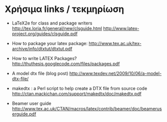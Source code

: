 Χρήσιμα links / τεκμηρίωση
==========================

  * LaTeX2e for class and package writers
    http://tex.loria.fr/general/new/clsguide.html
    http://www.latex-project.org/guides/clsguide.pdf

  * How to package your latex package:
    http://www.tex.ac.uk/tex-archive/info/dtxtut/dtxtut.pdf

  * How to write LATEX Packages?
    http://thuthesis.googlecode.com/files/packages.pdf

  * A model dtx file (blog post)
    http://www.texdev.net/2009/10/06/a-model-dtx-file/

  * makedtx : a Perl script to help create a DTX file from source code
    http://ctan.mackichan.com/support/makedtx/doc/makedtx.pdf

  * Beamer user guide
    http://www.tex.ac.uk/CTAN/macros/latex/contrib/beamer/doc/beameruserguide.pdf
